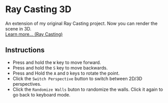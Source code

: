 # Ray Casting 3D
An extension of my original Ray Casting project. Now you can render the scene in 3D.  
[Learn more... (Ray Casting)](https://lodev.org/cgtutor/raycasting.html#Introduction)  
## Instructions
- Press and hold the `W` key to move forward.
- Press and hold the `S` key to move backwards.
- Press and Hold the `A` and `D` keys to rotate the point.
- Click the `Switch Perspective` button to switch between 2D/3D perspectives.
- Click the `Randomize Walls` buton to randomize the walls. Click it again to go back to keyboard mode.